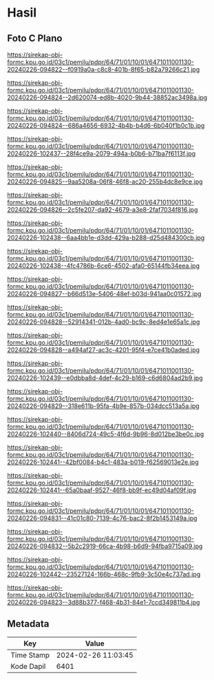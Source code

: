 # Hasil

## Foto C Plano

https://sirekap-obj-formc.kpu.go.id/03c1/pemilu/pdpr/64/71/01/10/01/6471011001130-20240226-094822--f0919a0a-c8c8-401b-8f65-b82a79266c21.jpg

https://sirekap-obj-formc.kpu.go.id/03c1/pemilu/pdpr/64/71/01/10/01/6471011001130-20240226-094824--2d620074-ed8b-4020-9b44-38852ac3498a.jpg

https://sirekap-obj-formc.kpu.go.id/03c1/pemilu/pdpr/64/71/01/10/01/6471011001130-20240226-094824--686a4656-6932-4b4b-b4d6-6b040f1b0c1b.jpg

https://sirekap-obj-formc.kpu.go.id/03c1/pemilu/pdpr/64/71/01/10/01/6471011001130-20240226-102437--28f4ce9a-2079-494a-b0b6-b71ba7f6113f.jpg

https://sirekap-obj-formc.kpu.go.id/03c1/pemilu/pdpr/64/71/01/10/01/6471011001130-20240226-094825--9aa5208a-06f8-46f8-ac20-255b4dc8e9ce.jpg

https://sirekap-obj-formc.kpu.go.id/03c1/pemilu/pdpr/64/71/01/10/01/6471011001130-20240226-094826--2c5fe207-da92-4679-a3e8-2faf7034f816.jpg

https://sirekap-obj-formc.kpu.go.id/03c1/pemilu/pdpr/64/71/01/10/01/6471011001130-20240226-102438--6aa4bb1e-d3dd-429a-b288-d25d484300cb.jpg

https://sirekap-obj-formc.kpu.go.id/03c1/pemilu/pdpr/64/71/01/10/01/6471011001130-20240226-102438--4fc4786b-6ce6-4502-afa0-65144fb34eea.jpg

https://sirekap-obj-formc.kpu.go.id/03c1/pemilu/pdpr/64/71/01/10/01/6471011001130-20240226-094827--b66d513e-5406-48ef-b03d-941aa0c01572.jpg

https://sirekap-obj-formc.kpu.go.id/03c1/pemilu/pdpr/64/71/01/10/01/6471011001130-20240226-094828--52914341-012b-4ad0-bc9c-8ed4e1e65a1c.jpg

https://sirekap-obj-formc.kpu.go.id/03c1/pemilu/pdpr/64/71/01/10/01/6471011001130-20240226-094828--a494af27-ac3c-4201-95f4-e7ce41b0aded.jpg

https://sirekap-obj-formc.kpu.go.id/03c1/pemilu/pdpr/64/71/01/10/01/6471011001130-20240226-102439--e0dbba8d-4def-4c29-b169-c6d6804ad2b9.jpg

https://sirekap-obj-formc.kpu.go.id/03c1/pemilu/pdpr/64/71/01/10/01/6471011001130-20240226-094829--318e611b-95fa-4b9e-857b-034dcc513a5a.jpg

https://sirekap-obj-formc.kpu.go.id/03c1/pemilu/pdpr/64/71/01/10/01/6471011001130-20240226-102440--8406d724-49c5-4f6d-9b96-8d012be3be0c.jpg

https://sirekap-obj-formc.kpu.go.id/03c1/pemilu/pdpr/64/71/01/10/01/6471011001130-20240226-102441--42bf0084-b4c1-483a-b019-f62569013e2e.jpg

https://sirekap-obj-formc.kpu.go.id/03c1/pemilu/pdpr/64/71/01/10/01/6471011001130-20240226-102441--65a0baaf-9527-46f8-bb9f-ec49d04af09f.jpg

https://sirekap-obj-formc.kpu.go.id/03c1/pemilu/pdpr/64/71/01/10/01/6471011001130-20240226-094831--41c01c80-7139-4c76-bac2-8f2b1453149a.jpg

https://sirekap-obj-formc.kpu.go.id/03c1/pemilu/pdpr/64/71/01/10/01/6471011001130-20240226-094832--5b2c2919-66ca-4b98-b6d9-94fba9715a09.jpg

https://sirekap-obj-formc.kpu.go.id/03c1/pemilu/pdpr/64/71/01/10/01/6471011001130-20240226-102442--23527124-166b-468c-9fb9-3c50e4c737ad.jpg

https://sirekap-obj-formc.kpu.go.id/03c1/pemilu/pdpr/64/71/01/10/01/6471011001130-20240226-094823--3d88b377-f468-4b31-84e1-7ccd349811b4.jpg


## Metadata

| Key        | Value               |
| ---------- | ------------------- |
| Time Stamp | 2024-02-26 11:03:45 |
| Kode Dapil | 6401                |



